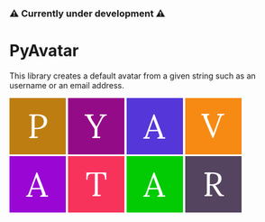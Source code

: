 ### ⚠️ Currently under development ⚠️

# PyAvatar

This library creates a default avatar from a given string such as an 
username or an email address.

![](images/1.png "")
![](images/2.png "")
![](images/3.png "")
![](images/4.png "")
![](images/5.png "")
![](images/6.png "")
![](images/7.png "")
![](images/8.png "")
